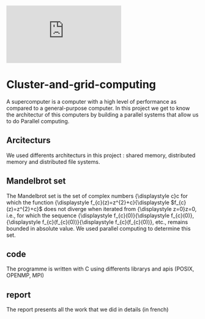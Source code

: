 ![equation](http://www.sciweavers.org/tex2img.php?eq=1%2Bsin%28mc%5E2%29&bc=White&fc=Black&im=jpg&fs=12&ff=arev&edit=)
# Cluster-and-grid-computing
A supercomputer is a computer with a high level of performance as compared to a general-purpose computer. 
In this project we get to know the architectur of this computers by building a parallel systems that allow us to do Parallel computing.
## Arcitecturs
We used differents architecturs in this project :
shared memory, distributed memory and distributed file systems.
## Mandelbrot set
The Mandelbrot set is the set of complex numbers {\displaystyle c}c for which the function {\displaystyle f_{c}(z)=z^{2}+c}{\displaystyle $f_{c}(z)=z^{2}+c}$ does not diverge when iterated from {\displaystyle z=0}z=0, i.e., for which the sequence {\displaystyle f_{c}(0)}{\displaystyle f_{c}(0)}, {\displaystyle f_{c}(f_{c}(0))}{\displaystyle f_{c}(f_{c}(0))}, etc., remains bounded in absolute value.
We used parallel computing to determine this set.
## code
The programme is written with C using differents librarys and apis (POSIX, OPENMP, MPI)
## report
The report presents all the work that we did in details (in french)
